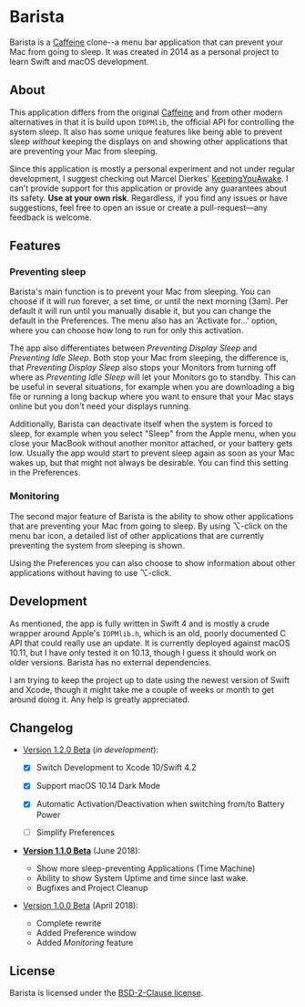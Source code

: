 # Barista

Barista is a [Caffeine][] clone--a menu bar application that can prevent your
Mac from going to sleep. It was created in 2014 as a personal project to learn
Swift and macOS development.


## About

This application differs from the original [Caffeine][] and from other modern
alternatives in that it is build upon `IOPMlib`, the official API for
controlling the system sleep. It also has some unique features like being able
to prevent sleep *without* keeping the displays on and showing other
applications that are preventing your Mac from sleeping.

Since this application is mostly a personal experiment and not under regular
development, I suggest checking out Marcel Dierkes' [KeepingYouAwake][]. I can't
provide support for this application or provide any guarantees about its safety.
**Use at your own risk**. Regardless, if you find any issues or have
suggestions, feel free to open an issue or create a pull-request—any feedback
is welcome.


## Features

### Preventing sleep

Barista's main function is to prevent your Mac from sleeping. You can choose if
it will run forever, a set time, or until the next morning (3am). Per default it
will run until you manually disable it, but you can change the default in the
Preferences. The menu also has an 'Activate for...' option, where you can choose
how long to run for only this activation.

The app also differentiates between *Preventing Display Sleep* and *Preventing
Idle Sleep*. Both stop your Mac from sleeping, the difference is, that
*Preventing Display Sleep* also stops your Monitors from turning off where as
*Preventing Idle Sleep* will let your Monitors go to standby. This can be useful
in several situations, for example when you are downloading a big file or
running a long backup where you want to ensure that your Mac stays online but
you don't need your displays running.

Additionally, Barista can deactivate itself when the system is forced to sleep,
for example when you select "Sleep" from the Apple menu, when you
close your MacBook without another monitor attached, or your battery gets low.
Usually the app would start to prevent sleep again as soon as your Mac wakes up,
but that might not always be desirable. You can find this setting in the
Preferences.

### Monitoring

The second major feature of Barista is the ability to show other applications
that are preventing your Mac from going to sleep. By using ⌥-click on the menu bar
icon, a detailed list of other applications that are currently preventing the
system from sleeping is shown.

Using the Preferences you can also choose to show information about other
applications without having to use ⌥-click.


## Development

As mentioned, the app is fully written in Swift 4 and is mostly a crude wrapper
around Apple's `IOPMlib.h`, which is an old, poorly documented C API that could
really use an update. It is currently deployed against macOS 10.11, but I have
only tested it on 10.13, though I guess it should work on older versions.
Barista has no external dependencies.

I am trying to keep the project up to date using the newest version of Swift and
Xcode, though it might take me a couple of weeks or month to get around doing
it. Any help is greatly appreciated.


## Changelog

- [Version 1.2.0 Beta](../../tree/version-1.2.0) (*in development*):
  - [x] Switch Development to Xcode 10/Swift 4.2
  - [x] Support macOS 10.14 Dark Mode
  - [x] Automatic Activation/Deactivation when switching from/to Battery Power
  - [ ] Simplify Preferences


- **[Version 1.1.0 Beta](../../releases/tag/v1.1.0-beta)** (June 2018):
  * Show more sleep-preventing Applications (Time Machine)
  * Ability to show System Uptime and time since last wake.
  * Bugfixes and Project Cleanup

- [Version 1.0.0 Beta](../../releases/tag/v1.0.0-beta) (April 2018):
  * Complete rewrite
  * Added Preference window
  * Added *Monitoring* feature

## License

Barista is licensed under the [BSD-2-Clause license](./LICENSE.md).


[Caffeine]: http://lightheadsw.com/caffeine/
[KeepingYouAwake]: https://github.com/newmarcel/KeepingYouAwake
